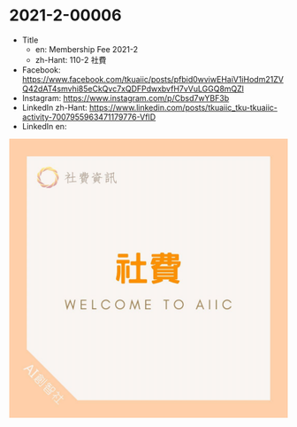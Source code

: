 # 2021-2-00006

* Title
	* en: Membership Fee 2021-2
	* zh-Hant: 110-2 社費
* Facebook: https://www.facebook.com/tkuaiic/posts/pfbid0wviwEHaiV1iHodm21ZVQ42dAT4smvhi85eCkQvc7xQDFPdwxbvfH7vVuLGGQ8mQZl
* Instagram: https://www.instagram.com/p/Cbsd7wYBF3b
* LinkedIn zh-Hant: https://www.linkedin.com/posts/tkuaiic_tku-tkuaiic-activity-7007955963471179776-VfID
* LinkedIn en:

![main image in zh-Hant](./2021-2-00006_zh-hant.jpg)
